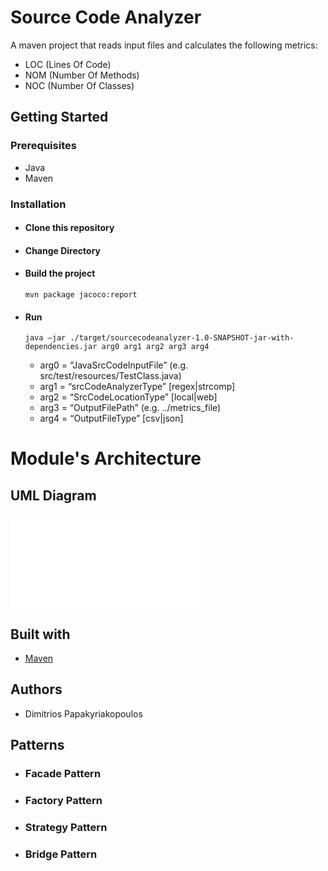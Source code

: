 # Source Code Analyzer
A maven project that reads input files and calculates the following metrics:

- LOC (Lines Of Code)
- NOM (Number Of Methods)
- NOC (Number Of Classes)

## Getting Started

### Prerequisites

- Java
- Maven

### Installation
- #### Clone this repository

- #### Change Directory
 
- #### Build the project
  ```mvn package jacoco:report```


- #### Run
  ```
  java –jar ./target/sourcecodeanalyzer-1.0-SNAPSHOT-jar-with-dependencies.jar arg0 arg1 arg2 arg3 arg4
  ```    
  - arg0 = “JavaSrcCodeInputFile” (e.g. src/test/resources/TestClass.java)  
  - arg1 = “srcCodeAnalyzerType” [regex|strcomp]  
  - arg2 = “SrcCodeLocationType” [local|web]  
  - arg3 = “OutputFilePath” (e.g. ../metrics_file)  
  - arg4 = “OutputFileType” [csv|json]


# Module's Architecture
## UML Diagram
![uml_diagram](/sourcecodeanalyzer/UML_diagram.pdf)


## Built with
- [Maven](https://maven.apache.org/)


## Authors
- Dimitrios Papakyriakopoulos

## Patterns
- ### Facade Pattern  
- ### Factory Pattern
- ### Strategy Pattern 
- ### Bridge Pattern